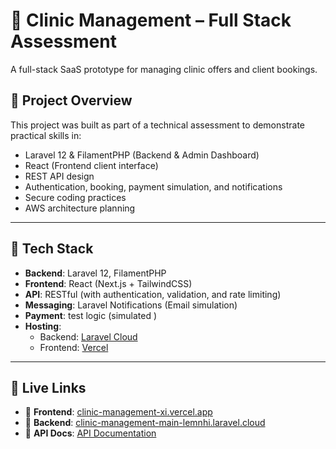 # 🏥 Clinic Management – Full Stack Assessment

A full-stack SaaS prototype for managing clinic offers and client bookings.

## 📌 Project Overview

This project was built as part of a technical assessment to demonstrate practical skills in:

- Laravel 12 & FilamentPHP (Backend & Admin Dashboard)
- React (Frontend client interface)
- REST API design
- Authentication, booking, payment simulation, and notifications
- Secure coding practices
- AWS architecture planning

---

## 🧩 Tech Stack

- **Backend**: Laravel 12, FilamentPHP
- **Frontend**: React (Next.js + TailwindCSS)
- **API**: RESTful (with authentication, validation, and rate limiting)
- **Messaging**: Laravel Notifications (Email simulation)
- **Payment**:  test logic (simulated )
- **Hosting**:  
  - Backend: [Laravel Cloud](https://clinic-management-main-lemnhi.laravel.cloud)  
  - Frontend: [Vercel](https://clinic-management-xi.vercel.app/)

---

## 🚀 Live Links

- 🔗 **Frontend**: [clinic-management-xi.vercel.app](https://clinic-management-xi.vercel.app/)
- 🔗 **Backend**: [clinic-management-main-lemnhi.laravel.cloud](https://clinic-management-main-lemnhi.laravel.cloud/)
- 🔗 **API Docs**: [API Documentation](https://clinic-management-main-lemnhi.laravel.cloud/api-docs)



